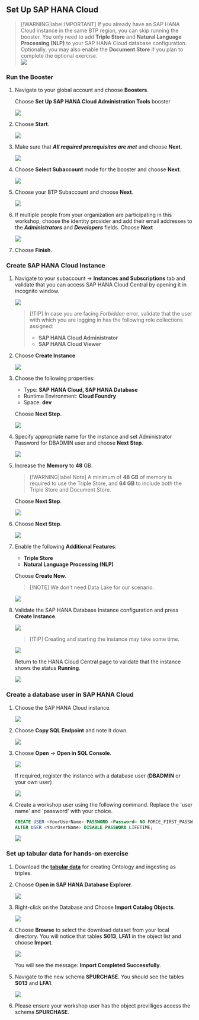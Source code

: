 ## Set Up SAP HANA Cloud

> [!WARNING|label:IMPORTANT] If you already have an SAP HANA Cloud instance in the same BTP region, you can skip running the booster. You only need to add **Triple Store** and **Natural Language Processing (NLP)** to your SAP HANA Cloud database configuration. Optionally, you may also enable the **Document Store** if you plan to complete the optional exercise.  
    ![](img/32.png)
 <!-- Instead, perform instance mapping. Please see <a href="https://help.sap.com/docs/hana-cloud/sap-hana-cloud-administration-guide/map-sap-hana-database-to-another-environment-context?locale=en-US" target="_blank">Map an SAP HANA Database to Another Environment Context</a> for more details. -->

### Run the Booster

1. Navigate to your global account and choose **Boosters**.
   
   Choose **Set Up SAP HANA Cloud Administration Tools** booster

    ![](img/31.png)

2. Choose **Start**.

    ![](img/20.png)

3. Make sure that ***All required prerequisites are met*** and choose **Next**.

    ![](img/21.png)

4. Choose **Select Subaccount** mode for the booster and choose **Next**.

    ![](img/33.png)

5. Choose your BTP Subaccount and choose **Next**.

    ![](img/34.png)

6. If multiple people from your organization are participating in this workshop, choose the identity provider and add their email addresses to the ***Administrators*** and ***Developers*** fields.
   Choose **Next**
    
    ![](img/22.png)

7. Choose **Finish**.

### Create SAP HANA Cloud Instance

1. Navigate to your subaccount -> **Instances and Subscriptions** tab and validate that you can access SAP HANA Cloud Central by opening it in incognito window.

    ![](img/35.png)

    > [!TIP] In case you are facing *Forbidden* error, validate that the user with which you are logging in has the following role collections assigned:
    > - **SAP HANA Cloud Administrator**
    > - **SAP HANA Cloud Viewer**

2. Choose **Create Instance**

    ![](img/36.png)

3. Choose the following properties: 
    - Type: **SAP HANA Cloud, SAP HANA Database**  
    - Runtime Environment: **Cloud Foundry** 
    - Space: **dev**
   
    Choose **Next Step**.

    ![](img/37.png)

4. Specify appropriate name for the instance and set Administrator Password for DBADMIN user and choose **Next Step**.

    ![](img/38.png)

5. Increase the **Memory** to **48** GB. 

    >[!WARNING|label:Note] A minimum of **48 GB** of memory is required to use the Triple Store, and **64 GB** to include both the Triple Store and Document Store.

   Choose **Next Step**.

    ![](img/39.png)

6. Choose **Next Step**.

    ![](img/40.png)

7. Enable the following **Additional Features**:

    - **Triple Store**
    - **Natural Language Processing (NLP)**

   Choose **Create Now**.

   >[!NOTE] We don't need Data Lake for our scenario.

    ![](img/41.png)

8.  Validate the SAP HANA Database Instance configuration and press **Create Instance**.

    ![](img/42.png)

    >[!TIP] Creating and starting the instance may take some time.

    ![](img/43.png)

    Return to the HANA Cloud Central page to validate that the instance shows the status **Running**.

    ![](img/44.png)

### Create a database user in SAP HANA Cloud

1. Choose the SAP HANA Cloud instance. 

    ![](img/50.png)

2. Choose **Copy SQL Endpoint** and note it down. 

    ![](img/52.png)

3. Choose **Open** -> **Open in SQL Console**.

    ![](img/49.png)

   If required, register the instance with a database user (**DBADMIN** or your own user)

    ![](img/51.png)

4. Create a workshop user using the following command. Replace the 'user name' and 'password' with your choice.
    ~~~sql
    CREATE USER <YourUserName> PASSWORD <Password> NO FORCE_FIRST_PASSWORD_CHANGE;
    ALTER USER <YourUserName> DISABLE PASSWORD LIFETIME;
    ~~~

    ![](img/53.png)

### Set up tabular data for hands-on exercise

1. Download the [**tabular data**](https://d.dam.sap.com/a/kjXnqtE?rc=10&doi=SAP1211051) for creating Ontology and ingesting as triples.

2. Choose **Open in SAP HANA Database Explorer**. 

    ![](img/54.png)

3. Right-click on the Database and Choose **Import Catalog Objects**. 

    ![](img/55.png)

4. Choose **Browse** to select the download dataset from your local directory. You will notice that tables **S013**, **LFA1** in the object list and choose **Import**. 

    ![](img/56.png)

   You will see the message: **Import Completed Successfully**. 

5. Navigate to the new schema **SPURCHASE**. You should see the tables **S013** and **LFA1**. 

    ![](img/57.png)

6. Please ensure your workshop user has the object previlliges access the schema **SPURCHASE**. 

<!--
### Add HDI container Entitlement

1. Navigate to your subaccount -> **Entitlements** tab and press **Edit**.

    ![](img/45.png)

2. Press **Add Service Plans**.

    ![](img/46.png)

3. Search for `hdi`, select **SAP HANA Schemas & HDI Containers** service, select **hdi-shared** service plan and press **Add 1 Service Plan**.

    ![](img/47.png)

4. Press **Save**.

    ![](img/48.png)
-->
